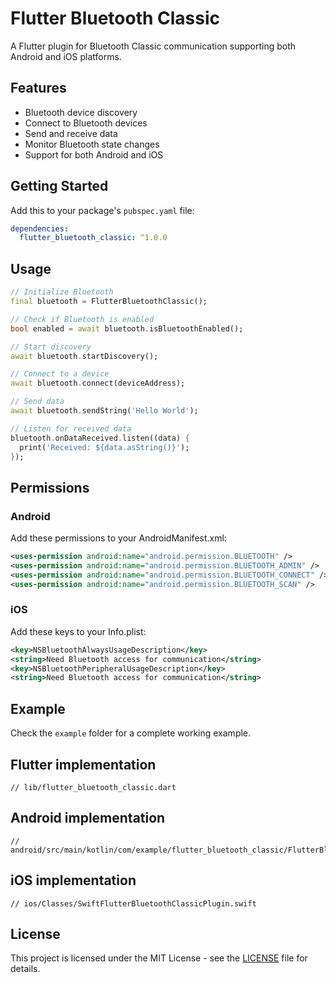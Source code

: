 # Flutter Bluetooth Classic

A Flutter plugin for Bluetooth Classic communication supporting both Android and iOS platforms.

## Features

* Bluetooth device discovery
* Connect to Bluetooth devices
* Send and receive data
* Monitor Bluetooth state changes
* Support for both Android and iOS

## Getting Started

Add this to your package's `pubspec.yaml` file:

```yaml
dependencies:
  flutter_bluetooth_classic: ^1.0.0
```

## Usage

```dart
// Initialize Bluetooth
final bluetooth = FlutterBluetoothClassic();

// Check if Bluetooth is enabled
bool enabled = await bluetooth.isBluetoothEnabled();

// Start discovery
await bluetooth.startDiscovery();

// Connect to a device
await bluetooth.connect(deviceAddress);

// Send data
await bluetooth.sendString('Hello World');

// Listen for received data
bluetooth.onDataReceived.listen((data) {
  print('Received: ${data.asString()}');
});
```

## Permissions

### Android
Add these permissions to your AndroidManifest.xml:

```xml
<uses-permission android:name="android.permission.BLUETOOTH" />
<uses-permission android:name="android.permission.BLUETOOTH_ADMIN" />
<uses-permission android:name="android.permission.BLUETOOTH_CONNECT" />
<uses-permission android:name="android.permission.BLUETOOTH_SCAN" />
```

### iOS
Add these keys to your Info.plist:

```xml
<key>NSBluetoothAlwaysUsageDescription</key>
<string>Need Bluetooth access for communication</string>
<key>NSBluetoothPeripheralUsageDescription</key>
<string>Need Bluetooth access for communication</string>
```

## Example

Check the `example` folder for a complete working example.

## Flutter implementation
```
// lib/flutter_bluetooth_classic.dart
```
## Android implementation
```
// android/src/main/kotlin/com/example/flutter_bluetooth_classic/FlutterBluetoothClassicPlugin.kt

```
## iOS implementation
```
// ios/Classes/SwiftFlutterBluetoothClassicPlugin.swift
```

## License

This project is licensed under the MIT License - see the [LICENSE](LICENSE) file for details.